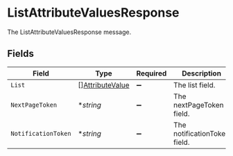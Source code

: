 # ListAttributeValuesResponse

The ListAttributeValuesResponse message.


## Fields

| Field                                                     | Type                                                      | Required                                                  | Description                                               |
| --------------------------------------------------------- | --------------------------------------------------------- | --------------------------------------------------------- | --------------------------------------------------------- |
| `List`                                                    | [][AttributeValue](../../models/shared/attributevalue.md) | :heavy_minus_sign:                                        | The list field.                                           |
| `NextPageToken`                                           | **string*                                                 | :heavy_minus_sign:                                        | The nextPageToken field.                                  |
| `NotificationToken`                                       | **string*                                                 | :heavy_minus_sign:                                        | The notificationToken field.                              |